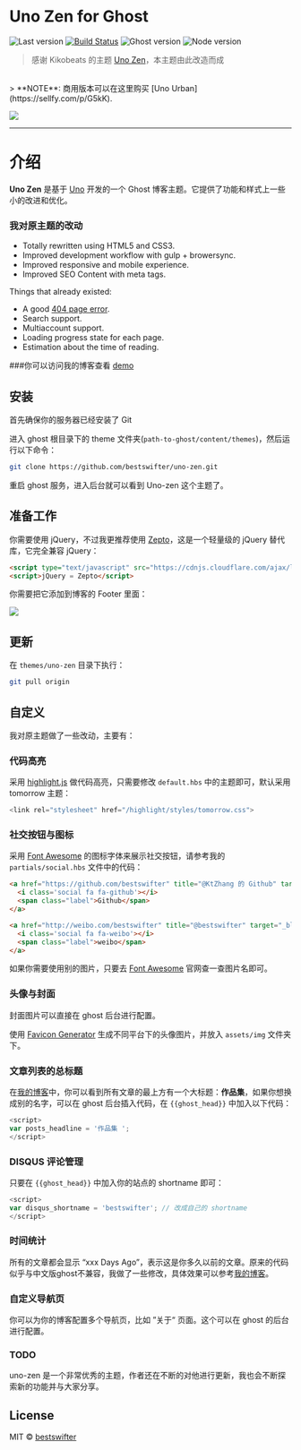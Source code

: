 # Uno Zen for Ghost

![Last version](https://img.shields.io/github/tag/bestswifter/uno-zen.svg?style=flat-square)
[![Build Status](http://img.shields.io/travis/Kikobeats/uno-zen/master.svg?style=flat-square)](https://travis-ci.org/Kikobeats/uno-zen)
![Ghost version](https://img.shields.io/badge/Ghost-0.8.x-brightgreen.svg?style=flat-square)
![Node version](https://img.shields.io/node/v/uno-zen.svg?style=flat-square)


> 感谢 Kikobeats 的主题 [Uno Zen](https://github.com/Kikobeats/uno-zen)，本主题由此改造而成
<br>
> **NOTE**: 商用版本可以在这里购买 [Uno Urban](https://sellfy.com/p/G5kK).

[<img src="http://i.imgur.com/LCSB4Ca.jpg">](http://kikobeats.com)

---

# 介绍

**Uno Zen** 是基于 [Uno](https://github.com/daleanthony/Uno) 开发的一个 Ghost 博客主题。它提供了功能和样式上一些小的改进和优化。

### 我对原主题的改动

- Totally rewritten using HTML5 and CSS3.
- Improved development workflow with gulp + browersync.
- Improved responsive and mobile experience.
- Improved SEO Content with meta tags.

Things that already existed:

- A good [404 page error](http://kikobeats.com/404).
- Search support.
- Multiaccount support.
- Loading progress state for each page.
- Estimation about the time of reading.

###你可以访问我的博客查看 [demo](https://bestswifter.com)

## 安装

首先确保你的服务器已经安装了 Git

进入 ghost 根目录下的 theme 文件夹(`path-to-ghost/content/themes`)，然后运行以下命令：

```bash
git clone https://github.com/bestswifter/uno-zen.git
```

重启 ghost 服务，进入后台就可以看到 Uno-zen 这个主题了。

## 准备工作

你需要使用 jQuery，不过我更推荐使用 [Zepto](https://github.com/madrobby/zepto)，这是一个轻量级的 jQuery 替代库，它完全兼容 jQuery：

```html
<script type="text/javascript" src="https://cdnjs.cloudflare.com/ajax/libs/zepto/1.1.6/zepto.min.js"></script>
<script>jQuery = Zepto</script>
```

你需要把它添加到博客的 Footer 里面：

![](http://i.imgur.com/xUXdFeH.png)

## 更新

在 `themes/uno-zen` 目录下执行：

```bash
git pull origin
``` 

## 自定义

我对原主题做了一些改动，主要有：

### 代码高亮

采用 [highlight.js](https://highlightjs.org/) 做代码高亮，只需要修改 `default.hbs` 中的主题即可，默认采用 tomorrow 主题：

```js
<link rel="stylesheet" href="/highlight/styles/tomorrow.css">
```

### 社交按钮与图标

采用 [Font Awesome](http://fontawesome.io/) 的图标字体来展示社交按钮，请参考我的 `partials/social.hbs` 文件中的代码：

```html
<a href="https://github.com/bestswifter" title="@KtZhang 的 Github" target="_blank">
  <i class='social fa fa-github'></i>
  <span class="label">Github</span>
</a>

<a href="http://weibo.com/bestswifter" title="@bestswifter" target="_blank">
  <i class='social fa fa-weibo'></i>
  <span class="label">weibo</span>
</a>
```

如果你需要使用别的图片，只要去 [Font Awesome](http://fontawesome.io/) 官网查一查图片名即可。

### 头像与封面

封面图片可以直接在 ghost 后台进行配置。

使用 [Favicon Generator](http://realfavicongenerator.net/) 生成不同平台下的头像图片，并放入 `assets/img` 文件夹下。

### 文章列表的总标题

在[我的博客](https://bestswifter.com)中，你可以看到所有文章的最上方有一个大标题：**作品集**，如果你想换成别的名字，可以在 ghost 后台插入代码，在 `{{ghost_head}}` 中加入以下代码：

```js
<script>
var posts_headline = '作品集 ';
</script>
```

### DISQUS 评论管理

只要在 `{{ghost_head}}` 中加入你的站点的 shortname 即可：

```js
<script>
var disqus_shortname = 'bestswifter'; // 改成自己的 shortname
</script>
```

### 时间统计

所有的文章都会显示 “xxx Days Ago”，表示这是你多久以前的文章。原来的代码似乎与中文版ghost不兼容，我做了一些修改，具体效果可以参考[我的博客](https://bestswifter.com)。

### 自定义导航页

你可以为你的博客配置多个导航页，比如 ”关于“ 页面。这个可以在 ghost 的后台进行配置。

### TODO

uno-zen 是一个非常优秀的主题，作者还在不断的对他进行更新，我也会不断探索新的功能并与大家分享。

## License

MIT © [bestswifter](https://bestswifter.com)
